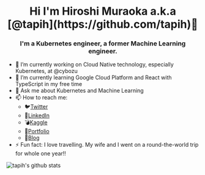 <h1 align="center">Hi I'm Hiroshi Muraoka a.k.a [@tapih](https://github.com/tapih)👋</h1>
<h3 align="center">I'm a Kubernetes engineer, a former Machine Learning engineer.</h3>

<!--
**tapih/tapih** is a ✨ _special_ ✨ repository because its `README.md` (this file) appears on your GitHub profile.

Here are some ideas to get you started:

-->

- 🔭 I’m currently working on Cloud Native technology, especially Kubernetes, at @cybozu
- 🌱 I’m currently learning Google Cloud Platform and React with TypeScript in my free time
- 💬 Ask me about Kubernetes and Machine Learning
- 📫 How to reach me:
  - 🐦[Twitter](https://twitter.com/_tapih)
  - 🔗[LinkedIn](https://jp.linkedin.com/in/hiroshi-muraoka-a4357770/en-us)
  - 💣[Kaggle](https://www.kaggle.com/pseprop)
  - 🌼[Portfolio](https://portfolio.tapih.dev)
  - 📗[Blog](https://blog.tapih.dev)
- ⚡ Fun fact: I love travelling. My wife and I went on a round-the-world trip for whole one year!!


![tapih's github stats](https://github-readme-stats.vercel.app/api?username=tapih&show_icons=true&theme=tokyonight)
